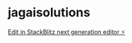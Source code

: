 # jagaisolutions

[Edit in StackBlitz next generation editor ⚡️](https://stackblitz.com/~/github.com/adminjagai/jagaisolutions)